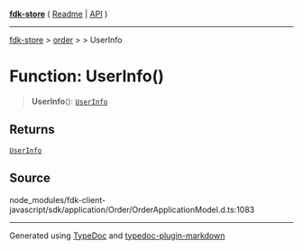 [**fdk-store**](../../../README.md) ( [Readme](../../../README.md) \| [API](../../../API.md) )

---

[fdk-store](../../../API.md) > [order](../../README.md) > [<internal>](../README.md) > UserInfo

# Function: UserInfo()

> **UserInfo**(): [`UserInfo`](../type-aliases/type-alias.UserInfo.md)

## Returns

[`UserInfo`](../type-aliases/type-alias.UserInfo.md)

## Source

node_modules/fdk-client-javascript/sdk/application/Order/OrderApplicationModel.d.ts:1083

---

Generated using [TypeDoc](https://typedoc.org/) and [typedoc-plugin-markdown](https://www.npmjs.com/package/typedoc-plugin-markdown)
